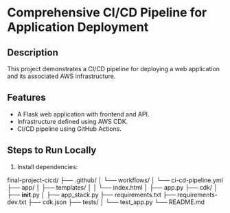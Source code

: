 # Comprehensive CI/CD Pipeline for Application Deployment

## Description
This project demonstrates a CI/CD pipeline for deploying a web application and its associated AWS infrastructure.

## Features
- A Flask web application with frontend and API.
- Infrastructure defined using AWS CDK.
- CI/CD pipeline using GitHub Actions.

## Steps to Run Locally
1. Install dependencies:

final-project-cicd/
├── .github/
│   └── workflows/
│       └── ci-cd-pipeline.yml
├── app/
│   ├── templates/
│   │   └── index.html
│   ├── app.py
├── cdk/
│   ├── __init__.py
│   ├── app_stack.py
├── requirements.txt
├── requirements-dev.txt
├── cdk.json
├── tests/
│   └── test_app.py
└── README.md
